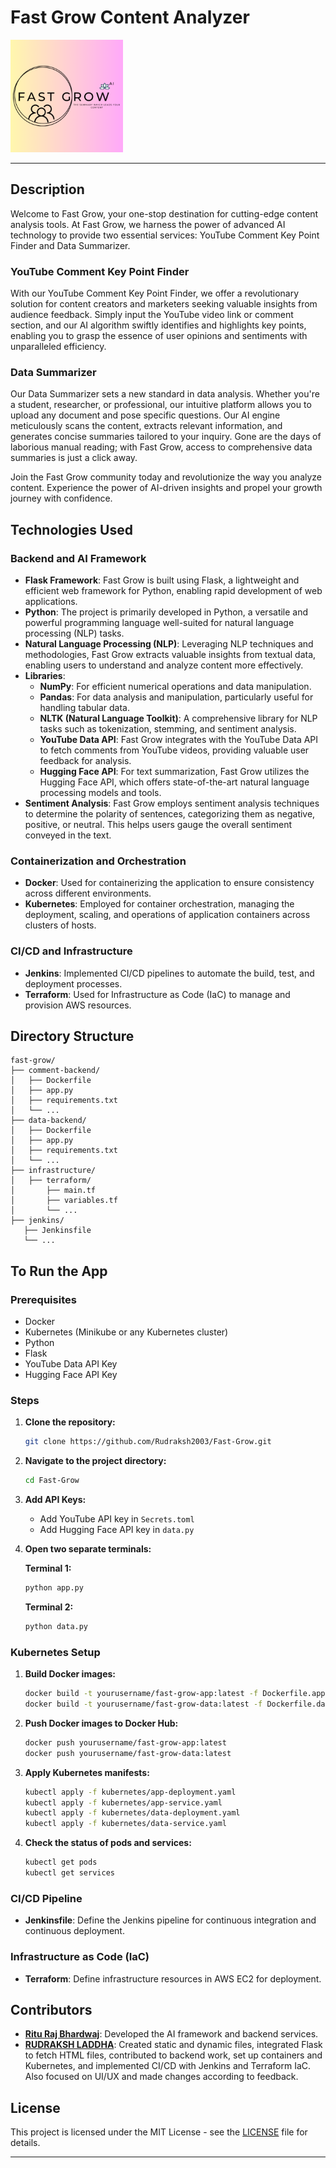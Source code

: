 # Fast Grow Content Analyzer

![Fast Grow Logo](static/apple-touch-icon.png)



---

## Description

Welcome to Fast Grow, your one-stop destination for cutting-edge content analysis tools. At Fast Grow, we harness the power of advanced AI technology to provide two essential services: YouTube Comment Key Point Finder and Data Summarizer.

### YouTube Comment Key Point Finder

With our YouTube Comment Key Point Finder, we offer a revolutionary solution for content creators and marketers seeking valuable insights from audience feedback. Simply input the YouTube video link or comment section, and our AI algorithm swiftly identifies and highlights key points, enabling you to grasp the essence of user opinions and sentiments with unparalleled efficiency.

### Data Summarizer

Our Data Summarizer sets a new standard in data analysis. Whether you're a student, researcher, or professional, our intuitive platform allows you to upload any document and pose specific questions. Our AI engine meticulously scans the content, extracts relevant information, and generates concise summaries tailored to your inquiry. Gone are the days of laborious manual reading; with Fast Grow, access to comprehensive data summaries is just a click away.

Join the Fast Grow community today and revolutionize the way you analyze content. Experience the power of AI-driven insights and propel your growth journey with confidence.

## Technologies Used

### Backend and AI Framework

- **Flask Framework**: Fast Grow is built using Flask, a lightweight and efficient web framework for Python, enabling rapid development of web applications.
- **Python**: The project is primarily developed in Python, a versatile and powerful programming language well-suited for natural language processing (NLP) tasks.
- **Natural Language Processing (NLP)**: Leveraging NLP techniques and methodologies, Fast Grow extracts valuable insights from textual data, enabling users to understand and analyze content more effectively.
- **Libraries**:
  - **NumPy**: For efficient numerical operations and data manipulation.
  - **Pandas**: For data analysis and manipulation, particularly useful for handling tabular data.
  - **NLTK (Natural Language Toolkit)**: A comprehensive library for NLP tasks such as tokenization, stemming, and sentiment analysis.
  - **YouTube Data API**: Fast Grow integrates with the YouTube Data API to fetch comments from YouTube videos, providing valuable user feedback for analysis.
  - **Hugging Face API**: For text summarization, Fast Grow utilizes the Hugging Face API, which offers state-of-the-art natural language processing models and tools.
- **Sentiment Analysis**: Fast Grow employs sentiment analysis techniques to determine the polarity of sentences, categorizing them as negative, positive, or neutral. This helps users gauge the overall sentiment conveyed in the text.

### Containerization and Orchestration

- **Docker**: Used for containerizing the application to ensure consistency across different environments.
- **Kubernetes**: Employed for container orchestration, managing the deployment, scaling, and operations of application containers across clusters of hosts.

### CI/CD and Infrastructure

- **Jenkins**: Implemented CI/CD pipelines to automate the build, test, and deployment processes.
- **Terraform**: Used for Infrastructure as Code (IaC) to manage and provision AWS resources.


## Directory Structure

```plaintext
fast-grow/
├── comment-backend/
│   ├── Dockerfile
│   ├── app.py
│   ├── requirements.txt
│   └── ...
├── data-backend/
│   ├── Dockerfile
│   ├── app.py
│   ├── requirements.txt
│   └── ...
├── infrastructure/
│   ├── terraform/
│       ├── main.tf
│       ├── variables.tf
│       └── ...
├── jenkins/
   ├── Jenkinsfile
   └── ...

```

## To Run the App

### Prerequisites

- Docker
- Kubernetes (Minikube or any Kubernetes cluster)
- Python
- Flask
- YouTube Data API Key
- Hugging Face API Key

### Steps

1. **Clone the repository:**
   ```bash
   git clone https://github.com/Rudraksh2003/Fast-Grow.git
   ```

2. **Navigate to the project directory:**
   ```bash
   cd Fast-Grow
   ```

3. **Add API Keys:**
   - Add YouTube API key in `Secrets.toml`
   - Add Hugging Face API key in `data.py`

4. **Open two separate terminals:**

   **Terminal 1:**
   ```bash
   python app.py
   ```

   **Terminal 2:**
   ```bash
   python data.py
   ```

### Kubernetes Setup

1. **Build Docker images:**
   ```bash
   docker build -t yourusername/fast-grow-app:latest -f Dockerfile.app .
   docker build -t yourusername/fast-grow-data:latest -f Dockerfile.data .
   ```

2. **Push Docker images to Docker Hub:**
   ```bash
   docker push yourusername/fast-grow-app:latest
   docker push yourusername/fast-grow-data:latest
   ```

3. **Apply Kubernetes manifests:**
   ```bash
   kubectl apply -f kubernetes/app-deployment.yaml
   kubectl apply -f kubernetes/app-service.yaml
   kubectl apply -f kubernetes/data-deployment.yaml
   kubectl apply -f kubernetes/data-service.yaml
   ```

4. **Check the status of pods and services:**
   ```bash
   kubectl get pods
   kubectl get services
   ```

### CI/CD Pipeline

- **Jenkinsfile**: Define the Jenkins pipeline for continuous integration and continuous deployment.

### Infrastructure as Code (IaC)

- **Terraform**: Define infrastructure resources in AWS EC2 for deployment.


## Contributors

- **[Ritu Raj Bhardwaj](https://github.com/Rituraj1001)**: Developed the AI framework and backend services.
- **[RUDRAKSH LADDHA](https://github.com/Rudraksh2003)**: Created static and dynamic files, integrated Flask to fetch HTML files, contributed to backend work, set up containers and Kubernetes, and implemented CI/CD with Jenkins and Terraform IaC. Also focused on UI/UX and made changes according to feedback.

## License

This project is licensed under the MIT License - see the [LICENSE](LICENSE) file for details.

---

